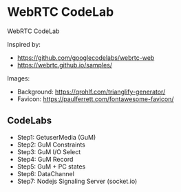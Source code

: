 # WebRTC CodeLab
WebRTC CodeLab

Inspired by:

* https://github.com/googlecodelabs/webrtc-web
* https://webrtc.github.io/samples/

Images:

* Background: https://qrohlf.com/trianglify-generator/
* Favicon: https://paulferrett.com/fontawesome-favicon/

## CodeLabs
* Step1: GetuserMedia (GuM)
* Step2: GuM Constraints
* Step3: GuM I/O Select
* Step4: GuM Record
* Step5: GuM + PC states
* Step6: DataChannel
* Step7: Nodejs Signaling Server (socket.io)
